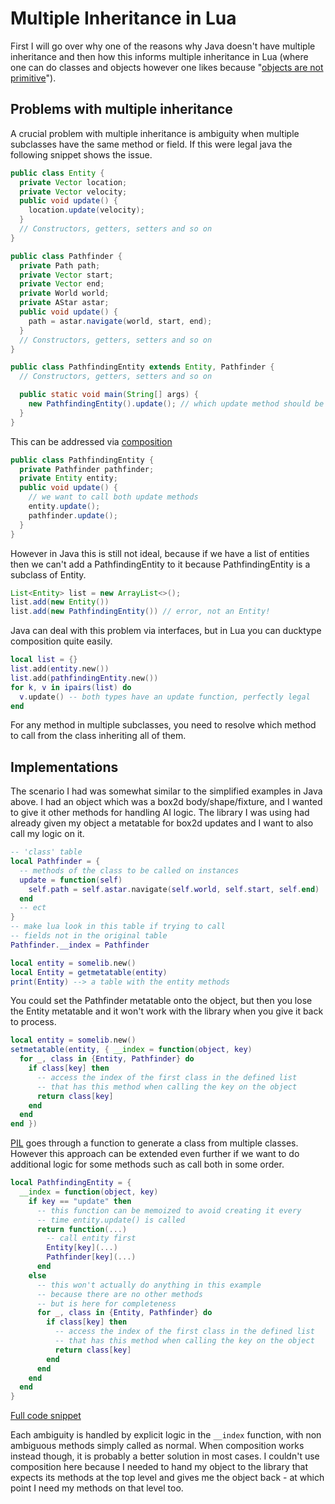 # Multiple Inheritance in Lua

First I will go over why one of the reasons why Java doesn't have multiple inheritance and then how this informs multiple inheritance in Lua (where one can do classes and objects however one likes because "[objects are not primitive](https://www.lua.org/pil/16.3.html)").

## Problems with multiple inheritance

A crucial problem with multiple inheritance is ambiguity when multiple subclasses have the same method or field. If this were legal java the following snippet shows the issue.

```java
public class Entity {
  private Vector location;
  private Vector velocity;
  public void update() {
    location.update(velocity);
  }
  // Constructors, getters, setters and so on
}

public class Pathfinder {
  private Path path;
  private Vector start;
  private Vector end;
  private World world;
  private AStar astar;
  public void update() {
    path = astar.navigate(world, start, end);
  }
  // Constructors, getters, setters and so on
}

public class PathfindingEntity extends Entity, Pathfinder {
  // Constructors, getters, setters and so on

  public static void main(String[] args) {
    new PathfindingEntity().update(); // which update method should be called?
  }
}
```

This can be addressed via [composition](https://en.wikipedia.org/wiki/Object_composition)

```java
public class PathfindingEntity {
  private Pathfinder pathfinder;
  private Entity entity;
  public void update() {
    // we want to call both update methods
    entity.update();
    pathfinder.update();
  }
}
```

However in Java this is still not ideal, because if we have a list of entities then we can't add a PathfindingEntity to it because PathfindingEntity is a subclass of Entity.

```java
List<Entity> list = new ArrayList<>();
list.add(new Entity())
list.add(new PathfindingEntity()) // error, not an Entity!
```

Java can deal with this problem via interfaces, but in Lua you can ducktype composition quite easily.

```lua
local list = {}
list.add(entity.new())
list.add(pathfindingEntity.new())
for k, v in ipairs(list) do
  v.update() -- both types have an update function, perfectly legal
end
```

For any method in multiple subclasses, you need to resolve which method to call from the class inheriting all of them.

## Implementations

The scenario I had was somewhat similar to the simplified examples in Java above. I had an object which was a box2d body/shape/fixture, and I wanted to give it other methods for handling AI logic. The library I was using had already given my object a metatable for box2d updates and I want to also call my logic on it.

```lua
-- 'class' table
local Pathfinder = {
  -- methods of the class to be called on instances
  update = function(self)
    self.path = self.astar.navigate(self.world, self.start, self.end)
  end
  -- ect
}
-- make lua look in this table if trying to call
-- fields not in the original table
Pathfinder.__index = Pathfinder

local entity = somelib.new()
local Entity = getmetatable(entity)
print(Entity) --> a table with the entity methods
```

You could set the Pathfinder metatable onto the object, but then you lose the Entity metatable and it won't work with the library when you give it back to process.

```lua
local entity = somelib.new()
setmetatable(entity, { __index = function(object, key)
  for _, class in {Entity, Pathfinder} do
    if class[key] then
      -- access the index of the first class in the defined list
      -- that has this method when calling the key on the object
      return class[key]
    end
  end
end })
```

[PIL](https://www.lua.org/pil/16.3.html) goes through a function to generate a class from multiple classes. However this approach can be extended even further if we want to do additional logic for some methods such as call both in some order.

```lua
local PathfindingEntity = {
  __index = function(object, key)
    if key == "update" then
      -- this function can be memoized to avoid creating it every
      -- time entity.update() is called
      return function(...)
        -- call entity first
        Entity[key](...)
        Pathfinder[key](...)
      end
    else
      -- this won't actually do anything in this example
      -- because there are no other methods
      -- but is here for completeness
      for _, class in {Entity, Pathfinder} do
        if class[key] then
          -- access the index of the first class in the defined list
          -- that has this method when calling the key on the object
          return class[key]
        end
      end
    end
  end
}
```

[Full code snippet](/code-snippets/pathfindingEntity.lua)

Each ambiguity is handled by explicit logic in the `__index` function, with non ambiguous methods simply called as normal. When composition works instead though, it is probably a better solution in most cases. I couldn't use composition here because I needed to hand my object to the library that expects its methods at the top level and gives me the object back - at which point I need my methods on that level too.
